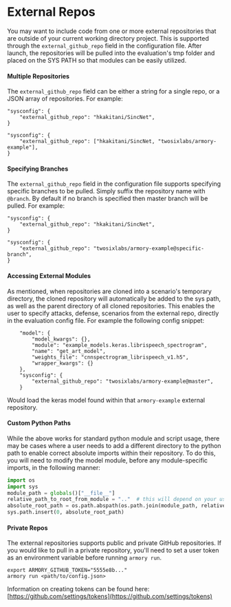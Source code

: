 # External Repos
You may want to include code from one or more external repositories that are outside of your 
current working directory project. This is supported through the `external_github_repo`
field in the configuration file. After launch, the repositories will be pulled into the 
evaluation's tmp folder and placed on the SYS PATH so that modules can be easily 
utilized.

#### Multiple Repositories
The `external_github_repo` field can be either a string for a single repo, or a JSON 
array of repositories. For example:

```
"sysconfig": {
    "external_github_repo": "hkakitani/SincNet",
}
```
```
"sysconfig": {
    "external_github_repo": ["hkakitani/SincNet, "twosixlabs/armory-example"],
}
```

#### Specifying Branches
The `external_github_repo` field in the configuration file supports specifying specific
branches to be pulled. Simply suffix the repository name with `@branch`. By default if
no branch is specified then master branch will be pulled. For example:

```
"sysconfig": {
    "external_github_repo": "hkakitani/SincNet",
}
```
```
"sysconfig": {
    "external_github_repo": "twosixlabs/armory-example@specific-branch",
}
```

#### Accessing External Modules
As mentioned, when repositories are cloned into a scenario's temporary directory, the 
cloned repository will automatically be added to the sys path, as well as the parent
directory of all cloned repositories. This enables the user 
to specify attacks, defense, scenarios from the external repo, directly in the 
evaluation config file. For example the following config snippet:
```
    "model": {
        "model_kwargs": {},
        "module": "example_models.keras.librispeech_spectrogram",
        "name": "get_art_model",
        "weights_file": "cnnspectrogram_librispeech_v1.h5",
        "wrapper_kwargs": {}
    },
    "sysconfig": {
        "external_github_repo": "twosixlabs/armory-example@master",
    }
```

Would load the keras model found within that `armory-example` external repository.

#### Custom Python Paths

While the above works for standard python module and script usage, there may be cases
where a user needs to add a different directory to the python path to enable
correct absolute imports within their repository. To do this, you will need to modify
the model module, before any module-specific imports, in the following manner:

```python
import os
import sys
module_path = globals()["__file__"]
relative_path_to_root_from_module = ".."  # this will depend on your use case
absolute_root_path = os.path.abspath(os.path.join(module_path, relative_path_to_root))
sys.path.insert(0, absolute_root_path)
```


#### Private Repos

The external repositories supports public and private GitHub repositories. If you 
would like to pull in a private repository, you'll need to set a user token as an 
environment variable before running `armory run`.

```
export ARMORY_GITHUB_TOKEN="5555e8b..."
armory run <path/to/config.json>
```

Information on creating tokens can be found here: [https://github.com/settings/tokens](https://github.com/settings/tokens)

